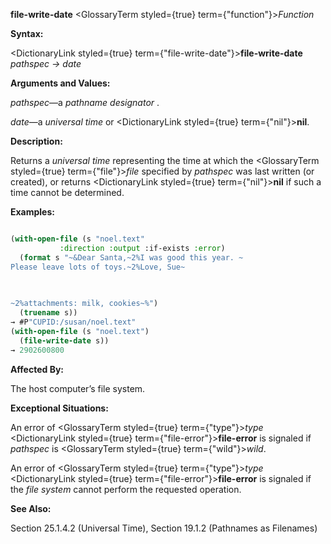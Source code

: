 **file-write-date** <GlossaryTerm styled={true} term={"function"}><i>Function</i></GlossaryTerm> 



**Syntax:** 



<DictionaryLink styled={true} term={"file-write-date"}><b>file-write-date</b></DictionaryLink> *pathspec → date* 



**Arguments and Values:** 



*pathspec*—a *pathname designator* . 



*date*—a *universal time* or <DictionaryLink styled={true} term={"nil"}><b>nil</b></DictionaryLink>. 



**Description:** 



Returns a *universal time* representing the time at which the <GlossaryTerm styled={true} term={"file"}><i>file</i></GlossaryTerm> specified by *pathspec* was last written (or created), or returns <DictionaryLink styled={true} term={"nil"}><b>nil</b></DictionaryLink> if such a time cannot be determined. 



**Examples:**
```lisp

(with-open-file (s "noel.text" 
		   :direction :output :if-exists :error) 
  (format s "~&Dear Santa,~2%I was good this year. ~ 
Please leave lots of toys.~2%Love, Sue~ 

 
 
~2%attachments: milk, cookies~%") 
  (truename s)) 
→ #P"CUPID:/susan/noel.text" 
(with-open-file (s "noel.text") 
  (file-write-date s)) 
→ 2902600800 

```
**Affected By:** 



The host computer’s file system. 



**Exceptional Situations:** 



An error of <GlossaryTerm styled={true} term={"type"}><i>type</i></GlossaryTerm> <DictionaryLink styled={true} term={"file-error"}><b>file-error</b></DictionaryLink> is signaled if *pathspec* is <GlossaryTerm styled={true} term={"wild"}><i>wild</i></GlossaryTerm>. 



An error of <GlossaryTerm styled={true} term={"type"}><i>type</i></GlossaryTerm> <DictionaryLink styled={true} term={"file-error"}><b>file-error</b></DictionaryLink> is signaled if the *file system* cannot perform the requested operation. 



**See Also:** 



Section 25.1.4.2 (Universal Time), Section 19.1.2 (Pathnames as Filenames) 



